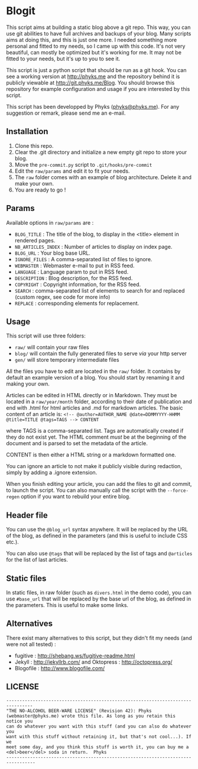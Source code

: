 Blogit
======

This script aims at building a static blog above a git repo. This way, you can
use git abilities to have full archives and backups of your blog. Many scripts
aims at doing this, and this is just one more. I needed something more personal
and fitted to my needs, so I came up with this code. It's not very beautiful,
can mostly be optimized but it's working for me. It may not be fitted to your
needs, but it's up to you to see it.

This script is just a python script that should be run as a git hook. You can
see a working version at http://phyks.me and the repository behind it is
publicly viewable at http://git.phyks.me/Blog. You should browse this
repository for example configuration and usage if you are interested by this
script.

This script has been developped by Phyks (phyks@phyks.me). For any suggestion
or remark, please send me an e-mail.

## Installation

1. Clone this repo.
2. Clear the .git directory and initialize a new empty git repo to store your
   blog.
3. Move the `pre-commit.py` script to `.git/hooks/pre-commit`
4. Edit the `raw/params` and edit it to fit your needs.
5. The `raw` folder comes with an example of blog architecture. Delete it and
   make your own.
6. You are ready to go !

## Params

Available options in `raw/params` are :

* `BLOG_TITLE` : The title of the blog, to display in the &lt;title&gt; element
  in rendered pages.
* `NB_ARTICLES_INDEX` : Number of articles to display on index page.
* `BLOG_URL` : Your blog base URL.
* `IGNORE_FILES` : A comma-separated list of files to ignore.
* `WEBMASTER` : Webmaster e-mail to put in RSS feed.
* `LANGUAGE` : Language param to put in RSS feed.
* `DESCRIPTION` : Blog description, for the RSS feed.
* `COPYRIGHT` : Copyright information, for the RSS feed.
* `SEARCH` : comma-separated list of elements to search for and replaced
  (custom regex, see code for more info)
* `REPLACE` : corresponding elements for replacement.

## Usage

This script will use three folders:

* `raw/` will contain your raw files
* `blog/` will contain the fully generated files to serve _via_ your http
  server
* `gen/` will store temporary intermediate files

All the files you have to edit are located in the `raw/` folder. It contains by
default an example version of a blog. You should start by renaming it and
making your own.

Articles can be edited in HTML directly or in Markdown. They must be located in
a `raw/year/month` folder, according to their date of publication and end with
.html for html articles and .md for markdown articles. The basic content of an
article is: ```` <!-- @author=AUTHOR_NAME @date=DDMMYYYY-HHMM @title=TITLE
@tags=TAGS --> CONTENT ````

where TAGS is a comma-separated list. Tags are automatically created if they do
not exist yet. The HTML comment *must* be at the beginning of the document and
is parsed to set the metadata of the article.

CONTENT is then either a HTML string or a markdown formatted one.

You can ignore an article to not make it publicly visible during redaction,
simply by adding a .ignore extension.


When you finish editing your article, you can add the files to git and commit,
to launch the script. You can also manually call the script with the
`--force-regen` option if you want to rebuild your entire blog.

## Header file

You can use the `@blog_url` syntax anywhere. It will be replaced by the URL of
the blog, as defined in the parameters (and this is useful to include CSS
etc.).

You can also use `@tags` that will be replaced by the list of tags and
`@articles` for the list of last articles.

## Static files

In static files, in raw folder (such as `divers.html` in the demo code), you
can use `#base_url` that will be replaced by the base url of the blog, as
defined in the parameters. This is useful to make some links.

## Alternatives

There exist many alternatives to this script, but they didn't fit my needs (and
were not all tested) :

* fugitive : http://shebang.ws/fugitive-readme.html
* Jekyll : http://jekyllrb.com/ and Oktopress : http://octopress.org/
* Blogofile : http://www.blogofile.com/

## LICENSE

    --------------------------------------------------------------------------------
    "THE NO-ALCOHOL BEER-WARE LICENSE" (Revision 42): Phyks
    (webmaster@phyks.me) wrote this file. As long as you retain this notice you
    can do whatever you want with this stuff (and you can also do whatever you
    want with this stuff without retaining it, but that's not cool...). If we
    meet some day, and you think this stuff is worth it, you can buy me a
    <del>beer</del> soda in return.  Phyks
    ---------------------------------------------------------------------------------
